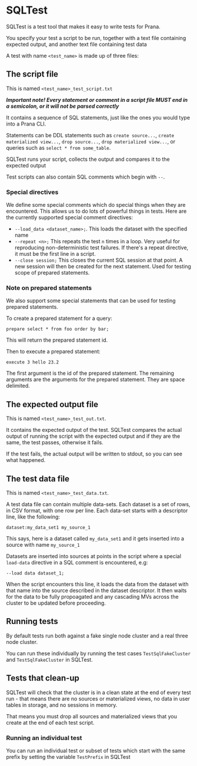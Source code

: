 # SQLTest

SQLTest is a test tool that makes it easy to write tests for Prana.

You specify your test a script to be run, together with a text file containing expected output, and another text file
containing test data

A test with name `<test_name>` is made up of three files:

## The script file

This is named `<test_name>_test_script.txt`

***Important note! Every statement or comment in a script file MUST end in a semicolon, or it will not be parsed
correctly***

It contains a sequence of SQL statements, just like the ones you would type into a Prana CLI.

Statements can be DDL statements such as `create source...`, `create materialized view...`, `drop source...`,
`drop materialized view...`, or queries such as `select * from some_table`.

SQLTest runs your script, collects the output and compares it to the expected output

Test scripts can also contain SQL comments which begin with `--`.

### Special directives

We define some special comments which do special things when they are encountered. This allows us to do lots of powerful
things in tests. Here are the currently supported special comment directives:

* `--load_data <dataset_name>;`. This loads the dataset with the specified name
* `--repeat <n>;` This repeats the test `n` times in a loop. Very useful for reproducing non-deterministic test
  failures. If there's a repeat directive, it must be the first line in a script.
* `--close session;` This closes the current SQL session at that point. A new session will then be created for the next
  statement. Used for testing scope of prepared statements.

### Note on prepared statements

We also support some special statements that can be used for testing prepared statements.

To create a prepared statement for a query:

```
prepare select * from foo order by bar;
```

This will return the prepared statement id.

Then to execute a prepared statement:

```
execute 3 hello 23.2
```

The first argument is the id of the prepared statement. The remaining arguments are the arguments for the prepared
statement. They are space delimited.

## The expected output file

This is named `<test_name>_test_out.txt`.

It contains the expected output of the test. SQLTest compares the actual output of running the script with the expected
output and if they are the same, the test passes, otherwise it fails.

If the test fails, the actual output will be written to stdout, so you can see what happened.

## The test data file

This is named `<test_name>_test_data.txt`.

A test data file can contain multiple data-sets. Each dataset is a set of rows, in CSV format, with one row per line.
Each data-set starts with a descriptor line, like the following:

```
dataset:my_data_set1 my_source_1
```

This says, here is a dataset called `my_data_set1` and it gets inserted into a source with name `my_source_1`

Datasets are inserted into sources at points in the script where a special `load-data` directive in a SQL comment is
encountered, e.g:

```
--load data dataset_1;
```

When the script encounters this line, it loads the data from the dataset with that name into the source described in the
dataset descriptor. It then waits for the data to be fully propoagated and any cascading MVs across the cluster to be
updated before proceeding.

## Running tests

By default tests run both against a fake single node cluster and a real three node cluster.

You can run these individually by running the test cases `TestSqlFakeCluster` and `TestSqlFakeCluster` in SQLTest.

## Tests that clean-up

SQLTest will check that the cluster is in a clean state at the end of every test run - that means there are no sources
or materialized views, no data in user tables in storage, and no sessions in memory.

That means you must drop all sources and materialized views that you create at the end of each test script.

### Running an individual test

You can run an individual test or subset of tests which start with the same prefix by setting the variable `TestPrefix`
in SQLTest
